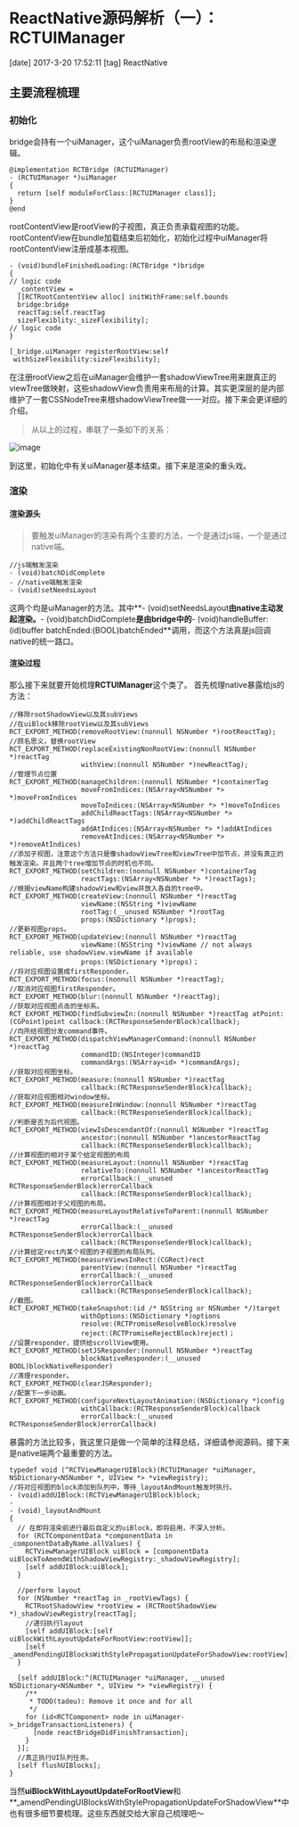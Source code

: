 # ReactNative源码解析（一）：RCTUIManager
[date] 2017-3-20 17:52:11
[tag] ReactNative
## 主要流程梳理
### 初始化
bridge会持有一个uiManager，这个uiManager负责rootView的布局和渲染逻辑。

```objc
@implementation RCTBridge (RCTUIManager)
- (RCTUIManager *)uiManager
{
  return [self moduleForClass:[RCTUIManager class]];
}
@end
```
rootContentView是rootView的子视图，真正负责承载视图的功能。
rootContentView在bundle加载结束后初始化，初始化过程中uiManager将rootContentView注册成基本视图。

```objc
- (void)bundleFinishedLoading:(RCTBridge *)bridge
{
// logic code
  _contentView = 
  [[RCTRootContentView alloc] initWithFrame:self.bounds 
  bridge:bridge 
  reactTag:self.reactTag 
  sizeFlexiblity:_sizeFlexibility];
// logic code
}
```
```objc
[_bridge.uiManager registerRootView:self
 withSizeFlexibility:sizeFlexibility];
```
在注册rootView之后在uiManager会维护一套shadowViewTree用来跟真正的viewTree做映射，这些shadowView负责用来布局的计算。其实更深层的是内部维护了一套CSSNodeTree来根shadowViewTree做一一对应。接下来会更详细的介绍。
>从以上的过程，串联了一条如下的关系：

![image](http://www.mmmmmax.wang/uimanager.png)

到这里，初始化中有关uiManager基本结束。接下来是渲染的重头戏。
### 渲染
#### 渲染源头
>要触发uiManager的渲染有两个主要的方法，一个是通过js端，一个是通过native端。

```objc
//js端触发渲染
- (void)batchDidComplete
- //native端触发渲染
- (void)setNeedsLayout
```
这两个均是uiManager的方法。其中**- (void)setNeedsLayout**由native主动发起渲染。**- (void)batchDidComplete**是由bridge中的**- (void)handleBuffer:(id)buffer batchEnded:(BOOL)batchEnded**调用，而这个方法真是js回调native的统一路口。
#### 渲染过程
那么接下来就要开始梳理**RCTUIManager**这个类了。
首先梳理native暴露给js的方法：

```objc
//移除rootShadowView以及其subViews
//在uiBlock移除rootView以及其subViews
RCT_EXPORT_METHOD(removeRootView:(nonnull NSNumber *)rootReactTag);
//顾名思义，替换rootView
RCT_EXPORT_METHOD(replaceExistingNonRootView:(nonnull NSNumber *)reactTag
                  withView:(nonnull NSNumber *)newReactTag);
//管理节点位置                  
RCT_EXPORT_METHOD(manageChildren:(nonnull NSNumber *)containerTag
                  moveFromIndices:(NSArray<NSNumber *> *)moveFromIndices
                  moveToIndices:(NSArray<NSNumber *> *)moveToIndices
                  addChildReactTags:(NSArray<NSNumber *> *)addChildReactTags
                  addAtIndices:(NSArray<NSNumber *> *)addAtIndices
                  removeAtIndices:(NSArray<NSNumber *> *)removeAtIndices)
//添加子视图，注意这个方法只是像shadowViewTree和viewTree中加节点，并没有真正的触发渲染。并且两个tree增加节点的时机也不同。
RCT_EXPORT_METHOD(setChildren:(nonnull NSNumber *)containerTag
                  reactTags:(NSArray<NSNumber *> *)reactTags);
//根据viewName构建shadowView和view并放入各自的tree中。
RCT_EXPORT_METHOD(createView:(nonnull NSNumber *)reactTag
                  viewName:(NSString *)viewName
                  rootTag:(__unused NSNumber *)rootTag
                  props:(NSDictionary *)props);
//更新视图props。
RCT_EXPORT_METHOD(updateView:(nonnull NSNumber *)reactTag
                  viewName:(NSString *)viewName // not always reliable, use shadowView.viewName if available
                  props:(NSDictionary *)props)；
//将对应视图设置成firstResponder。
RCT_EXPORT_METHOD(focus:(nonnull NSNumber *)reactTag);
//取消对应视图firstResponder。
RCT_EXPORT_METHOD(blur:(nonnull NSNumber *)reactTag);
//获取对应视图点击的坐标系。
RCT_EXPORT_METHOD(findSubviewIn:(nonnull NSNumber *)reactTag atPoint:(CGPoint)point callback:(RCTResponseSenderBlock)callback);
//向所给视图分发command事件。
RCT_EXPORT_METHOD(dispatchViewManagerCommand:(nonnull NSNumber *)reactTag
                  commandID:(NSInteger)commandID
                  commandArgs:(NSArray<id> *)commandArgs);
//获取对应视图坐标。                  
RCT_EXPORT_METHOD(measure:(nonnull NSNumber *)reactTag
                  callback:(RCTResponseSenderBlock)callback);
//获取对应视图相对window坐标。
RCT_EXPORT_METHOD(measureInWindow:(nonnull NSNumber *)reactTag
                  callback:(RCTResponseSenderBlock)callback);
//判断是否为后代视图。
RCT_EXPORT_METHOD(viewIsDescendantOf:(nonnull NSNumber *)reactTag
                  ancestor:(nonnull NSNumber *)ancestorReactTag
                  callback:(RCTResponseSenderBlock)callback);
//计算视图的相对于某个给定视图的布局
RCT_EXPORT_METHOD(measureLayout:(nonnull NSNumber *)reactTag
                  relativeTo:(nonnull NSNumber *)ancestorReactTag
                  errorCallback:(__unused RCTResponseSenderBlock)errorCallback
                  callback:(RCTResponseSenderBlock)callback);
//计算视图相对于父视图的布局。
RCT_EXPORT_METHOD(measureLayoutRelativeToParent:(nonnull NSNumber *)reactTag
                  errorCallback:(__unused RCTResponseSenderBlock)errorCallback
                  callback:(RCTResponseSenderBlock)callback);
//计算给定rect内某个视图的子视图的布局队列。
RCT_EXPORT_METHOD(measureViewsInRect:(CGRect)rect
                  parentView:(nonnull NSNumber *)reactTag
                  errorCallback:(__unused RCTResponseSenderBlock)errorCallback
                  callback:(RCTResponseSenderBlock)callback);  
//截图。
RCT_EXPORT_METHOD(takeSnapshot:(id /* NSString or NSNumber */)target
                  withOptions:(NSDictionary *)options
                  resolve:(RCTPromiseResolveBlock)resolve
                  reject:(RCTPromiseRejectBlock)reject)；    
//设置responder，提供给scrollView使用。
RCT_EXPORT_METHOD(setJSResponder:(nonnull NSNumber *)reactTag
                  blockNativeResponder:(__unused BOOL)blockNativeResponder)   
//清理responder。
RCT_EXPORT_METHOD(clearJSResponder);   
//配置下一步动画。
RCT_EXPORT_METHOD(configureNextLayoutAnimation:(NSDictionary *)config
                  withCallback:(RCTResponseSenderBlock)callback
                  errorCallback:(__unused RCTResponseSenderBlock)errorCallback)             
```
暴露的方法比较多，我这里只是做一个简单的注释总结，详细请参阅源码。接下来是native端两个最重要的方法。

```objc
typedef void (^RCTViewManagerUIBlock)(RCTUIManager *uiManager, NSDictionary<NSNumber *, UIView *> *viewRegistry);
//将对应视图的block添加到队列中，等待_layoutAndMount触发时执行。
- (void)addUIBlock:(RCTViewManagerUIBlock)block;
- 
- (void)_layoutAndMount
{
  // 在即将渲染前进行最后自定义的uiBlock，即将启用，不深入分析。
  for (RCTComponentData *componentData in _componentDataByName.allValues) {
    RCTViewManagerUIBlock uiBlock = [componentData uiBlockToAmendWithShadowViewRegistry:_shadowViewRegistry];
    [self addUIBlock:uiBlock];
  }

  //perform layout
  for (NSNumber *reactTag in _rootViewTags) {
    RCTRootShadowView *rootView = (RCTRootShadowView *)_shadowViewRegistry[reactTag];
    //递归执行layout
    [self addUIBlock:[self uiBlockWithLayoutUpdateForRootView:rootView]];
    [self _amendPendingUIBlocksWithStylePropagationUpdateForShadowView:rootView];
  }

  [self addUIBlock:^(RCTUIManager *uiManager, __unused NSDictionary<NSNumber *, UIView *> *viewRegistry) {
    /**
     * TODO(tadeu): Remove it once and for all
     */
    for (id<RCTComponent> node in uiManager->_bridgeTransactionListeners) {
      [node reactBridgeDidFinishTransaction];
    }
  }];
  //真正执行UI队列任务。
  [self flushUIBlocks];
}
```
当然**uiBlockWithLayoutUpdateForRootView**和**_amendPendingUIBlocksWithStylePropagationUpdateForShadowView**中也有很多细节要梳理。这些东西就交给大家自己梳理吧～



